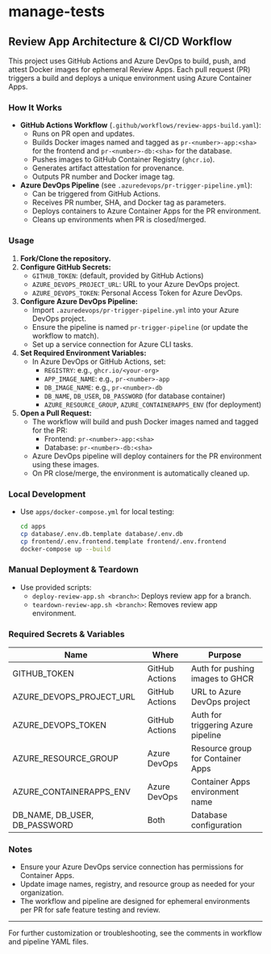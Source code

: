 # manage-tests

## Review App Architecture & CI/CD Workflow

This project uses GitHub Actions and Azure DevOps to build, push, and attest Docker images for ephemeral Review Apps. Each pull request (PR) triggers a build and deploys a unique environment using Azure Container Apps.

### How It Works

- **GitHub Actions Workflow** (`.github/workflows/review-apps-build.yaml`):
  - Runs on PR open and updates.
  - Builds Docker images named and tagged as `pr-<number>-app:<sha>` for the frontend and `pr-<number>-db:<sha>` for the database.
  - Pushes images to GitHub Container Registry (`ghcr.io`).
  - Generates artifact attestation for provenance.
  - Outputs PR number and Docker image tag.
- **Azure DevOps Pipeline** (see `.azuredevops/pr-trigger-pipeline.yml`):
  - Can be triggered from GitHub Actions.
  - Receives PR number, SHA, and Docker tag as parameters.
  - Deploys containers to Azure Container Apps for the PR environment.
  - Cleans up environments when PR is closed/merged.

### Usage

1. **Fork/Clone the repository.**
2. **Configure GitHub Secrets:**
   - `GITHUB_TOKEN`: (default, provided by GitHub Actions)
   - `AZURE_DEVOPS_PROJECT_URL`: URL to your Azure DevOps project.
   - `AZURE_DEVOPS_TOKEN`: Personal Access Token for Azure DevOps.
3. **Configure Azure DevOps Pipeline:**
   - Import `.azuredevops/pr-trigger-pipeline.yml` into your Azure DevOps project.
   - Ensure the pipeline is named `pr-trigger-pipeline` (or update the workflow to match).
   - Set up a service connection for Azure CLI tasks.
4. **Set Required Environment Variables:**
   - In Azure DevOps or GitHub Actions, set:
     - `REGISTRY`: e.g., `ghcr.io/<your-org>`
     - `APP_IMAGE_NAME`: e.g., `pr-<number>-app`
     - `DB_IMAGE_NAME`: e.g., `pr-<number>-db`
     - `DB_NAME`, `DB_USER`, `DB_PASSWORD` (for database container)
     - `AZURE_RESOURCE_GROUP`, `AZURE_CONTAINERAPPS_ENV` (for deployment)
5. **Open a Pull Request:**
   - The workflow will build and push Docker images named and tagged for the PR:
     - Frontend: `pr-<number>-app:<sha>`
     - Database: `pr-<number>-db:<sha>`
   - Azure DevOps pipeline will deploy containers for the PR environment using these images.
   - On PR close/merge, the environment is automatically cleaned up.

### Local Development

- Use `apps/docker-compose.yml` for local testing:
  ```bash
  cd apps
  cp database/.env.db.template database/.env.db
  cp frontend/.env.frontend.template frontend/.env.frontend
  docker-compose up --build
  ```

### Manual Deployment & Teardown

- Use provided scripts:
  - `deploy-review-app.sh <branch>`: Deploys review app for a branch.
  - `teardown-review-app.sh <branch>`: Removes review app environment.

### Required Secrets & Variables

| Name                      | Where           | Purpose                                 |
|---------------------------|-----------------|-----------------------------------------|
| GITHUB_TOKEN              | GitHub Actions  | Auth for pushing images to GHCR          |
| AZURE_DEVOPS_PROJECT_URL  | GitHub Actions  | URL to Azure DevOps project              |
| AZURE_DEVOPS_TOKEN        | GitHub Actions  | Auth for triggering Azure pipeline        |
| AZURE_RESOURCE_GROUP      | Azure DevOps    | Resource group for Container Apps        |
| AZURE_CONTAINERAPPS_ENV   | Azure DevOps    | Container Apps environment name          |
| DB_NAME, DB_USER, DB_PASSWORD | Both        | Database configuration                   |

### Notes

- Ensure your Azure DevOps service connection has permissions for Container Apps.
- Update image names, registry, and resource group as needed for your organization.
- The workflow and pipeline are designed for ephemeral environments per PR for safe feature testing and review.

---

For further customization or troubleshooting, see the comments in workflow and pipeline YAML files.
